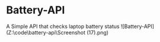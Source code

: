# Battery-API
 A Simple API that checks laptop battery status
 ![Battery-API](Z:\code\battery-api\Screenshot (17).png)
